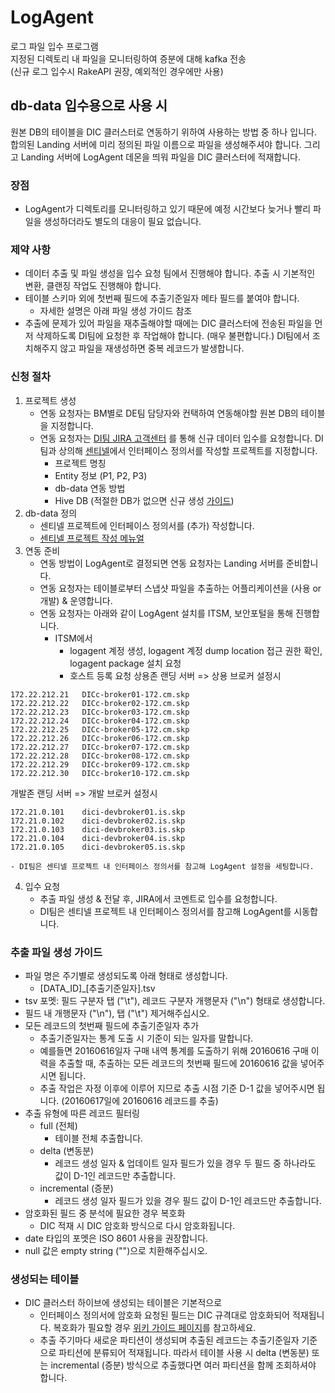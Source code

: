 # LogAgent

로그 파일 입수 프로그램<br/>
지정된 디렉토리 내 파일을 모니터링하여 증분에 대해 kafka 전송<br/>
(신규 로그 입수시 RakeAPI 권장, 예외적인 경우에만 사용)<br/>

## db-data 입수용으로 사용 시
원본 DB의 테이블을 DIC 클러스터로 연동하기 위하여 사용하는 방법 중 하나 입니다. 합의된 Landing 서버에 미리 정의된 파일 이름으로 파일을 생성해주셔야 합니다. 그리고 Landing 서버에 LogAgent 데몬을 띄워 파일을 DIC 클러스터에 적재합니다.

### 장점
* LogAgent가 디렉토리를 모니터링하고 있기 때문에 예정 시간보다 늦거나 빨리 파일을 생성하더라도 별도의 대응이 필요 없습니다.

### 제약 사항
* 데이터 추출 및 파일 생성을 입수 요청 팀에서 진행해야 합니다. 추출 시 기본적인 변환, 클랜징 작업도 진행해야 합니다.
* 테이블 스키마 외에 첫번째 필드에 추출기준일자 메타 필드를 붙여야 합니다.
    - 자세한 설명은 아래 파일 생성 가이드 참조
* 추출에 문제가 있어 파일을 재추출해야할 때에는 DIC 클러스터에 전송된 파일을 먼저 삭제하도록 DI팀에 요청한 후 작업해야 합니다. (매우 불편합니다.) DI팀에서 조치해주지 않고 파일을 재생성하면 중복 레코드가 발생합니다.

### 신청 절차
1. 프로젝트 생성
    - 연동 요청자는 BM별로 DE팀 담당자와 컨택하여 연동해야할 원본 DB의 테이블을 지정합니다.
    - 연동 요청자는 [DI팀 JIRA 고객센터](http://jira.skplanet.com/servicedesk/customer/portal/49) 를 통해 신규 데이터 입수를 요청합니다. DI팀과 상의해 [센티넬](http://sentinel.skplanet.com:8080)에서 인터페이스 정의서를 작성할 프로젝트를 지정합니다.
        + 프로젝트 명칭
        + Entity 정보 (P1, P2, P3)
        + db-data 연동 방법
        + Hive DB (적절한 DB가 없으면 신규 생성 [가이드](http://wiki.skplanet.com/pages/viewpage.action?pageId=63275727))
2. db-data 정의
    - 센티넬 프로젝트에 인터페이스 정의서를 (추가) 작성합니다.
    - [센티넬 프로젝트 작성 메뉴얼](http://sentinel.skplanet.com:8080/docs/dbschema)
3. 연동 준비
    - 연동 방법이 LogAgent로 결정되면 연동 요청자는 Landing 서버를 준비합니다.
    - 연동 요청자는 테이블로부터 스냅샷 파일을 추출하는 어플리케이션을 (사용 or 개발) & 운영합니다.
    - 연동 요청자는 아래와 같이 LogAgent 설치를 ITSM, 보안포털을 통해 진행합니다.
        + ITSM에서 
            + logagent 계정 생성, logagent 계정 dump location 접근 권한 확인, logagent package 설치 요청
            + 호스트 등록 요청
상용존 랜딩 서버 => 상용 브로커 설정시
~~~~
172.22.212.21   DICc-broker01-172.cm.skp
172.22.212.22   DICc-broker02-172.cm.skp
172.22.212.23   DICc-broker03-172.cm.skp
172.22.212.24   DICc-broker04-172.cm.skp
172.22.212.25   DICc-broker05-172.cm.skp
172.22.212.26   DICc-broker06-172.cm.skp
172.22.212.27   DICc-broker07-172.cm.skp
172.22.212.28   DICc-broker08-172.cm.skp
172.22.212.29   DICc-broker09-172.cm.skp
172.22.212.30   DICc-broker10-172.cm.skp
~~~~
개발존 랜딩 서버 => 개발 브로커 설정시
~~~~
172.21.0.101    dici-devbroker01.is.skp
172.21.0.102    dici-devbroker02.is.skp
172.21.0.103    dici-devbroker03.is.skp
172.21.0.104    dici-devbroker04.is.skp
172.21.0.105    dici-devbroker05.is.skp
~~~~
    - DI팀은 센티넬 프로젝트 내 인터페이스 정의서를 참고해 LogAgent 설정을 세팅합니다.
4. 입수 요청
    - 추출 파일 생성 & 전달 후, JIRA에서 코멘트로 입수를 요청합니다.
    - DI팀은 센티넬 프로젝트 내 인터페이스 정의서를 참고해 LogAgent를 시동합니다.

### 추출 파일 생성 가이드
* 파일 명은 주기별로 생성되도록 아래 형태로 생성합니다.
    - [DATA_ID]_[추출기준일자].tsv
* tsv 포멧: 필드 구분자 탭 ("\t"), 레코드 구분자 개행문자 ("\n") 형태로 생성합니다.
* 필드 내 개행문자 ("\n"), 탭 ("\t") 제거해주십시오.
* 모든 레코드의 첫번째 필드에 추출기준일자 추가
    - 추출기준일자는 통계 도출 시 기준이 되는 일자를 말합니다.
    - 예를들면 20160616일자 구매 내역 통계를 도출하기 위해 20160616 구매 이력을 추출할 때, 추출하는 모든 레코드의 첫번째 필드에 20160616 값을 넣어주시면 됩니다.
    - 추출 작업은 자정 이후에 이루어 지므로 추출 시점 기준 D-1 값을 넣어주시면 됩니다. (20160617일에 20160616 레코드를 추출)
* 추출 유형에 따른 레코드 필터링
    - full (전체)
        + 테이블 전체 추출합니다.
    - delta (변동분)
        + 레코드 생성 일자 & 업데이트 일자 필드가 있을 경우 두 필드 중 하나라도 값이 D-1인 레코드만 추출합니다.
    - incremental (증분)
        + 레코드 생성 일자 필드가 있을 경우 필드 값이 D-1인 레코드만 추출합니다.
* 암호화된 필드 중 분석에 필요한 경우 복호화
    - DIC 적재 시 DIC 암호화 방식으로 다시 암호화됩니다.
* date 타입의 포멧은 ISO 8601 사용을 권장합니다.
* null 값은 empty string ("")으로 치환해주십시오.

### 생성되는 테이블
* DIC 클러스터 하이브에 생성되는 테이블은 기본적으로 
    - 인터페이스 정의서에 암호화 요청된 필드는 DIC 규격대로 암호화되어 적재됩니다. 복호화가 필요할 경우 [위키 가이드 페이지](http://wiki.skplanet.com/pages/viewpage.action?pageId=55452400)를 참고하세요.
    - 추출 주기마다 새로운 파티션이 생성되며 추출된 레코드는 추출기준일자 기준으로 파티션에 분류되어 적재됩니다. 따라서 테이블 사용 시 delta (변동분) 또는 incremental (증분) 방식으로 추출했다면 여러 파티션을 함께 조회하셔야 합니다.